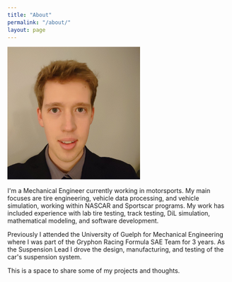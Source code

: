 ```yaml
---
title: "About"
permalink: "/about/"
layout: page
---
```


<img src="\assets\images\About\self.jpg" alt="self" width="300"/>

I'm a Mechanical Engineer currently working in motorsports. My main focuses are tire engineering, vehicle data processing, and vehicle simulation, working within NASCAR and Sportscar programs. My work has included experience with lab tire testing, track testing, DiL simulation, mathematical modeling, and software development. 

Previously I attended the University of Guelph for Mechanical Engineering where I was part of the Gryphon Racing Formula SAE Team for 3 years. As the Suspension Lead I drove the design, manufacturing, and testing of the car's suspension system.

This is a space to share some of my projects and thoughts.




